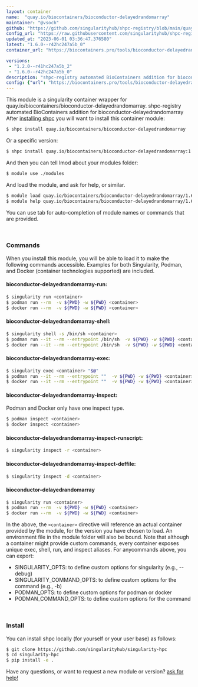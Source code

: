 ```yaml
---
layout: container
name:  "quay.io/biocontainers/bioconductor-delayedrandomarray"
maintainer: "@vsoch"
github: "https://github.com/singularityhub/shpc-registry/blob/main/quay.io/biocontainers/bioconductor-delayedrandomarray/container.yaml"
config_url: "https://raw.githubusercontent.com/singularityhub/shpc-registry/main/quay.io/biocontainers/bioconductor-delayedrandomarray/container.yaml"
updated_at: "2023-06-01 03:36:47.376580"
latest: "1.6.0--r42hc247a5b_0"
container_url: "https://biocontainers.pro/tools/bioconductor-delayedrandomarray"

versions:
 - "1.2.0--r41hc247a5b_2"
 - "1.6.0--r42hc247a5b_0"
description: "shpc-registry automated BioContainers addition for bioconductor-delayedrandomarray"
config: {"url": "https://biocontainers.pro/tools/bioconductor-delayedrandomarray", "maintainer": "@vsoch", "description": "shpc-registry automated BioContainers addition for bioconductor-delayedrandomarray", "latest": {"1.6.0--r42hc247a5b_0": "sha256:fe5f0da16b0844a94edf0e0045cdf17fcf3ee209b10ad4a12c1a690921bb5d1b"}, "tags": {"1.2.0--r41hc247a5b_2": "sha256:d49b6b6f37e09769d6c7a4e6dd59b7879a18f89e89867c6de0c92707a439bb42", "1.6.0--r42hc247a5b_0": "sha256:fe5f0da16b0844a94edf0e0045cdf17fcf3ee209b10ad4a12c1a690921bb5d1b"}, "docker": "quay.io/biocontainers/bioconductor-delayedrandomarray"}
---
```


This module is a singularity container wrapper for quay.io/biocontainers/bioconductor-delayedrandomarray.
shpc-registry automated BioContainers addition for bioconductor-delayedrandomarray
After [installing shpc](#install) you will want to install this container module:


```bash
$ shpc install quay.io/biocontainers/bioconductor-delayedrandomarray
```

Or a specific version:

```bash
$ shpc install quay.io/biocontainers/bioconductor-delayedrandomarray:1.6.0--r42hc247a5b_0
```

And then you can tell lmod about your modules folder:

```bash
$ module use ./modules
```

And load the module, and ask for help, or similar.

```bash
$ module load quay.io/biocontainers/bioconductor-delayedrandomarray/1.6.0--r42hc247a5b_0
$ module help quay.io/biocontainers/bioconductor-delayedrandomarray/1.6.0--r42hc247a5b_0
```

You can use tab for auto-completion of module names or commands that are provided.

<br>

### Commands

When you install this module, you will be able to load it to make the following commands accessible.
Examples for both Singularity, Podman, and Docker (container technologies supported) are included.

#### bioconductor-delayedrandomarray-run:

```bash
$ singularity run <container>
$ podman run --rm  -v ${PWD} -w ${PWD} <container>
$ docker run --rm  -v ${PWD} -w ${PWD} <container>
```

#### bioconductor-delayedrandomarray-shell:

```bash
$ singularity shell -s /bin/sh <container>
$ podman run --it --rm --entrypoint /bin/sh  -v ${PWD} -w ${PWD} <container>
$ docker run --it --rm --entrypoint /bin/sh  -v ${PWD} -w ${PWD} <container>
```

#### bioconductor-delayedrandomarray-exec:

```bash
$ singularity exec <container> "$@"
$ podman run --it --rm --entrypoint ""  -v ${PWD} -w ${PWD} <container> "$@"
$ docker run --it --rm --entrypoint ""  -v ${PWD} -w ${PWD} <container> "$@"
```

#### bioconductor-delayedrandomarray-inspect:

Podman and Docker only have one inspect type.

```bash
$ podman inspect <container>
$ docker inspect <container>
```

#### bioconductor-delayedrandomarray-inspect-runscript:

```bash
$ singularity inspect -r <container>
```

#### bioconductor-delayedrandomarray-inspect-deffile:

```bash
$ singularity inspect -d <container>
```



#### bioconductor-delayedrandomarray

```bash
$ singularity run <container>
$ podman run --rm  -v ${PWD} -w ${PWD} <container>
$ docker run --rm  -v ${PWD} -w ${PWD} <container>
```


In the above, the `<container>` directive will reference an actual container provided
by the module, for the version you have chosen to load. An environment file in the
module folder will also be bound. Note that although a container
might provide custom commands, every container exposes unique exec, shell, run, and
inspect aliases. For anycommands above, you can export:

 - SINGULARITY_OPTS: to define custom options for singularity (e.g., --debug)
 - SINGULARITY_COMMAND_OPTS: to define custom options for the command (e.g., -b)
 - PODMAN_OPTS: to define custom options for podman or docker
 - PODMAN_COMMAND_OPTS: to define custom options for the command

<br>

### Install

You can install shpc locally (for yourself or your user base) as follows:

```bash
$ git clone https://github.com/singularityhub/singularity-hpc
$ cd singularity-hpc
$ pip install -e .
```

Have any questions, or want to request a new module or version? [ask for help!](https://github.com/singularityhub/singularity-hpc/issues)